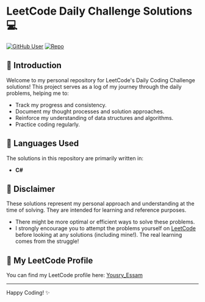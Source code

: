 # LeetCode Daily Challenge Solutions 💻

[![GitHub User](https://img.shields.io/badge/Author-Yousry%20Essam-blue?style=flat-square)](https://github.com/YousryEssam)
[![Repo](https://img.shields.io/badge/Repo-LeetCodeDailyQuestion-green?style=flat-square)](https://github.com/YousryEssam/LeetCodeDailyQuestion)

## 👋 Introduction

Welcome to my personal repository for LeetCode's Daily Coding Challenge solutions! This project serves as a log of my journey through the daily problems, helping me to:

* Track my progress and consistency.
* Document my thought processes and solution approaches.
* Reinforce my understanding of data structures and algorithms.
* Practice coding regularly.


## 🚀 Languages Used

The solutions in this repository are primarily written in:

* **C#**

## 📝 Disclaimer

These solutions represent my personal approach and understanding at the time of solving. They are intended for learning and reference purposes.

* There might be more optimal or efficient ways to solve these problems.
* I strongly encourage you to attempt the problems yourself on [LeetCode](https://leetcode.com/problemset/all/) before looking at any solutions (including mine!). The real learning comes from the struggle!

## 🔗 My LeetCode Profile

You can find my LeetCode profile here: [Yousry_Essam](https://leetcode.com/u/Yousry_Essam)

---

Happy Coding! ✨
